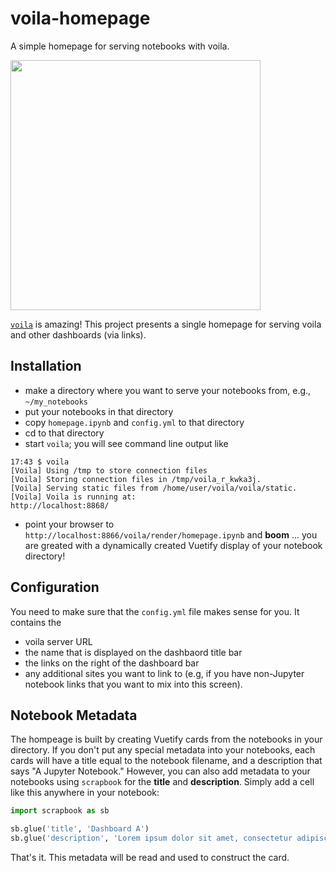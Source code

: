 
# voila-homepage
A simple homepage for serving notebooks with voila.

<img src="https://user-images.githubusercontent.com/16124573/62647088-ca41a280-b91d-11e9-9023-f06273eb09ce.png" width="400">

[`voila`](https://github.com/QuantStack/voila) is amazing! This project presents a single homepage for serving voila and other dashboards (via links).

## Installation

- make a directory where you want to serve your notebooks from, e.g., `~/my_notebooks`
- put your notebooks in that directory
- copy `homepage.ipynb` and `config.yml` to that directory
- cd to that directory
- start <kbd>`voila`</kbd>; you will see command line output like

```
17:43 $ voila
[Voila] Using /tmp to store connection files
[Voila] Storing connection files in /tmp/voila_r_kwka3j.
[Voila] Serving static files from /home/user/voila/voila/static.
[Voila] Voila is running at:
http://localhost:8868/
```

- point your browser to `http://localhost:8866/voila/render/homepage.ipynb` and **boom** ... you are greated with a dynamically created Vuetify display of your notebook directory!

## Configuration

You need to make sure that the `config.yml` file makes sense for you. It contains the
- voila server URL
- the name that is displayed on the dashbaord title bar
- the links on the right of the dashboard bar
- any additional sites you want to link to (e.g, if you have non-Jupyter notebook links that you want to mix into this screen).

## Notebook Metadata

The hompeage is built by creating Vuetify cards from the notebooks in your directory. If you don't put any special metadata into your notebooks, each cards will have a title equal to the notebook filename, and a description that says "A Jupyter Notebook." However, you can also add metadata to your notebooks using `scrapbook` for the **title** and **description**. Simply add a cell like this anywhere in your notebook:

```python
import scrapbook as sb

sb.glue('title', 'Dashboard A')
sb.glue('description', 'Lorem ipsum dolor sit amet, consectetur adipiscing elit.')
```

That's it. This metadata will be read and used to construct the card.

